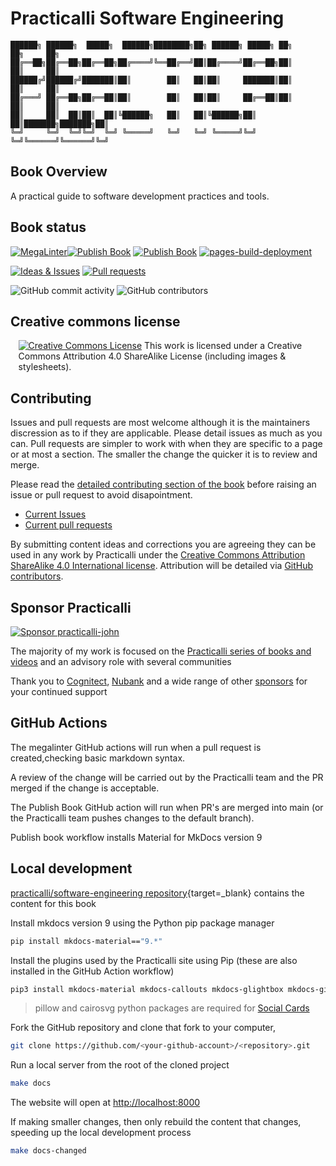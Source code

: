 # Practicalli Software Engineering

```none
██████╗ ██████╗  █████╗  ██████╗████████╗██╗ ██████╗ █████╗ ██╗     ██╗     ██╗
██╔══██╗██╔══██╗██╔══██╗██╔════╝╚══██╔══╝██║██╔════╝██╔══██╗██║     ██║     ██║
██████╔╝██████╔╝███████║██║        ██║   ██║██║     ███████║██║     ██║     ██║
██╔═══╝ ██╔══██╗██╔══██║██║        ██║   ██║██║     ██╔══██║██║     ██║     ██║
██║     ██║  ██║██║  ██║╚██████╗   ██║   ██║╚██████╗██║  ██║███████╗███████╗██║
╚═╝     ╚═╝  ╚═╝╚═╝  ╚═╝ ╚═════╝   ╚═╝   ╚═╝ ╚═════╝╚═╝  ╚═╝╚══════╝╚══════╝╚═╝
```

## Book Overview

A practical guide to software development practices and tools.


## Book status

[![MegaLinter](https://github.com/practicalli/software-engineering/actions/workflows/megalinter.yaml/badge.svg)](https://github.com/practicalli/software-engineering/actions/workflows/megalinter.yaml)[![Publish Book](https://github.com/practicalli/software-engineering/actions/workflows/publish-book.yaml/badge.svg)](https://github.com/practicalli/software-engineering/actions/workflows/publish-book.yaml)
[![Publish Book](https://github.com/practicalli/software-engineering/actions/workflows/publish-book.yaml/badge.svg)](https://github.com/practicalli/software-engineering/actions/workflows/publish-book.yaml)
[![pages-build-deployment](https://github.com/practicalli/software-engineering/actions/workflows/pages/pages-build-deployment/badge.svg)](https://github.com/practicalli/software-engineering/actions/workflows/pages/pages-build-deployment)

[![Ideas & Issues](https://img.shields.io/github/issues/practicalli/software-engineering?label=content%20ideas%20and%20issues&logoColor=green&style=for-the-badge)](https://github.com/practicalli/software-engineering/issues)
[![Pull requests](https://img.shields.io/github/issues-pr/practicalli/software-engineering?style=for-the-badge)](https://github.com/practicalli/software-engineering/pulls)

![GitHub commit activity](https://img.shields.io/github/commit-activity/m/practicalli/software-engineering?style=for-the-badge)
![GitHub contributors](https://img.shields.io/github/contributors/practicalli/software-engineering?style=for-the-badge&label=github%20contributors)

## Creative commons license

<div style="width:95%; margin:auto;">
  <a rel="license" href="http://creativecommons.org/licenses/by-sa/4.0/"><img alt="Creative Commons License" style="border-width:0" src="https://i.creativecommons.org/l/by-sa/4.0/88x31.png" /></a>
  This work is licensed under a Creative Commons Attribution 4.0 ShareAlike License (including images & stylesheets).
</div>

## Contributing

Issues and pull requests are most welcome although it is the maintainers discression as to if they are applicable.  Please detail issues as much as you can.  Pull requests are simpler to work with when they are specific to a page or at most a section.  The smaller the change the quicker it is to review and merge.

Please read the [detailed contributing section of the book](https://practical.li/software-engineering/introduction/contributing/) before raising an issue or pull request to avoid disapointment.

* [Current Issues](https://github.com/practicalli/software-engineering/issues)
* [Current pull requests](https://github.com/practicalli/software-engineering/pulls)

By submitting content ideas and corrections you are agreeing they can be used in any work by Practicalli under the [Creative Commons Attribution ShareAlike 4.0 International license](https://creativecommons.org/licenses/by-sa/4.0/).  Attribution will be detailed via [GitHub contributors](https://github.com/practicalli/software-engineering/graphs/contributors).

## Sponsor Practicalli

[![Sponsor practicalli-john](https://raw.githubusercontent.com/practicalli/graphic-design/live/buttons/practicalli-github-sponsors-button.png)](https://github.com/sponsors/practicalli-john/)

The majority of my work is focused on the [Practicalli series of books and videos](https://practical.li/) and an advisory role with several communities

Thank you to [Cognitect](https://www.cognitect.com/), [Nubank](https://nubank.com.br/) and a wide range of other [sponsors](https://github.com/sponsors/practicalli-john#sponsors) for your continued support


## GitHub Actions

The megalinter GitHub actions will run when a pull request is created,checking basic markdown syntax.

A review of the change will be carried out by the Practicalli team and the PR merged if the change is acceptable.

The Publish Book GitHub action will run when PR's are merged into main (or the Practicalli team pushes changes to the default branch).

Publish book workflow installs Material for MkDocs version 9


## Local development

[practicalli/software-engineering repository](https://github.com/practicalli/software-engineering){target=_blank} contains the content for this book

Install mkdocs version 9 using the Python pip package manager

```bash
pip install mkdocs-material=="9.*"
```

Install the plugins used by the Practicalli site using Pip (these are also installed in the GitHub Action workflow)

```bash
pip3 install mkdocs-material mkdocs-callouts mkdocs-glightbox mkdocs-git-revision-date-localized-plugin mkdocs-redirects pillow cairosvg
```

> pillow and cairosvg python packages are required for [Social Cards](https://squidfunk.github.io/mkdocs-material/setup/setting-up-social-cards/)

Fork the GitHub repository and clone that fork to your computer,

```bash
git clone https://github.com/<your-github-account>/<repository>.git
```

Run a local server from the root of the cloned project

```bash
make docs
```

The website will open at <http://localhost:8000>

If making smaller changes, then only rebuild the content that changes, speeding up the local development process
```bash
make docs-changed
```

